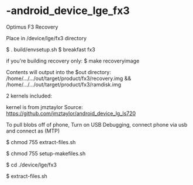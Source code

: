 -android_device_lge_fx3
=======================

Optimus F3 Recovery


Place in /device/lge/fx3 directory

$ . build/envsetup.sh
$ breakfast fx3


if you're building recovery only:
$ make recoveryimage

Contents will output into the $out directory:
/home/.../.../out/target/product/fx3/recovery.img
&&
/home/.../.../out/target/product/fx3/ramdisk.img

2 kernels included:

kernel is from jmztaylor
Source:
https://github.com/jmztaylor/android_device_lg_ls720

To pull blobs off of phone, Turn on USB Debugging, connect phone via usb and connect as (MTP)

$ chmod 755 extract-files.sh

$ chmod 755 setup-makefiles.sh

$ cd ./device/lge/fx3

$ extract-files.sh
